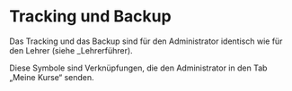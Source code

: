 
# Tracking und Backup

Das Tracking und das Backup sind für den Administrator identisch wie für den Lehrer \(siehe _Lehrerführer\).

Diese Symbole sind Verknüpfungen, die den Administrator in den Tab „Meine Kurse“ senden.